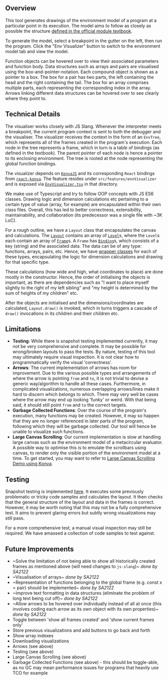 ## Overview

This tool generates drawings of the environment model of a program at a particular point in its execution. The model aims to follow as closely as possible the structure [defined in the official module textbook](https://source-academy.github.io/sicp/chapters/3.2.html).

To generate the model, select a breakpoint in the gutter on the left, then run the program. Click the "Env Visualizer" button to switch to the environment model tab and view the model.

Function objects can be hovered over to view their associated parameters and function body. 
Data structures such as arrays and pairs are visualised using the box-and-pointer-notation. Each compound object is shown as a pointer to a box. 
The box for a pair has two parts, the left containing the head and the right containing the tail.
The box for an array comprises multiple parts, each representing the corresponding index in the array. 
Arrows linking different data structures can be hovered over to see clearly where they point to.

## Technical Details

The visualiser works closely with JS Slang. Whenever the interpreter meets a breakpoint, the current program context is sent to both the debugger and the visualiser. The visualizer receives the context in the form of an `EnvTree`, which represents all of the frames created in the program's execution. Each node in the tree represents a frame, which in turn is a table of bindings (as defined in the textbook). The parent pointer of each node is hence a pointer to its enclosing environment. The tree is rooted at the node representing the global function bindings.

The visualizer depends on [`KonvaJS`](https://konvajs.org/) and its corresponding `React` bindings from [`react-konva`](https://konvajs.org/docs/react/index.html). The feature resides under `src/features/envVisualizer` and is exposed via [`EnvVisualizer.tsx`](https://github.com/source-academy/cadet-frontend/blob/master/src/features/envVisualizer/EnvVisualizer.tsx) in that directory.

We make use of Typescript and try to follow OOP concepts with JS ES6 classes. Drawing logic and dimension calculations etc pertaining to a certain type of value (array, for example) are encapsulated within their own class files. Overall, this has led to better correctness, extensibility, maintainability, and collaboration (its predecessor was a single file with ~3K LoC).

For a rough outline, we have a `Layout` class that encapsulates the canvas and calculations. The [`Layout`](https://github.com/source-academy/cadet-frontend/blob/master/src/features/envVisualizer/EnvVisualizerLayout.tsx) contains an array of [`Level`](https://github.com/source-academy/cadet-frontend/blob/master/src/features/envVisualizer/components/Level.tsx)s, where the `Level`s each contain an array of [`Frame`](https://github.com/source-academy/cadet-frontend/blob/master/src/features/envVisualizer/components/Frame.tsx)s. A `Frame` has [`Binding`](https://github.com/source-academy/cadet-frontend/blob/master/src/features/envVisualizer/components/Binding.tsx)s, which consists of a key (string) and the associated data. The data can be of any type: functions, arrays, pairs, etc. Hence, we have [wrapper classes](https://github.com/source-academy/cadet-frontend/tree/master/src/features/envVisualizer/components/values) for each of these types, encapsulating the logic for dimension calculations and drawing for that specific type.

These calculations (how wide and high, what coordinates to place) are done mostly in the constructor. Hence, the order of initialising the objects is important, as there are dependencies such as "I want to place myself slightly to the right of my left sibling" and "my height is determined by the sum of heights of my children" etc.

After the objects are initialised and the dimensions/coordinates are calculated, `Layout.draw()` is invoked, which in turns triggers a cascade of `draw()` invocations in its children and their children etc.

## Limitations

- **Testing**: While there is snapshot testing implemented currently, it may not be very comprehensive and complete. It may be possible for wrong/broken layouts to pass the tests. By nature, testing of this tool may ultimately require visual inspection. It is not clear how to programmatically verify the visual 'correctness'.
- **Arrows**: The current implementation of arrows has room for improvement. Due to the various possible types and arrangements of where the arrow is pointing `from` and `to`, it is not trivial to devise a generic way/algorithm to handle all these cases. Furthermore, in complicated visualizations, numerous overlapping arrows/lines make it hard to discern which belongs to which. There may very well be cases where the arrow may end up looking 'funky' or weird. With that being said, it should still point `from` and `to` the correct targets.
- **Garbage Collected Functions**: Over the course of the program's execution, many functions may be created. However, it may so happen that they are no longer referenced in later parts of the program, following which they will be garbage collected. Our tool will hence be unable to visualize such functions.
- **Large Canvas Scrolling**: Our current implementation is slow at handling large canvas such as the environment model of a metacircular evaluator. A possible way to optimise this is to emulate the scrollbars using canvas, to render only the visible portion of the environment model at a time.  To get started, you may want to refer to [Large Canvas Scrolling Demo using Konva](https://konvajs.org/docs/sandbox/Canvas_Scrolling.html).


## Testing

Snapshot testing is implemented [here](https://github.com/source-academy/cadet-frontend/blob/master/src/features/envVisualizer/__tests__/EnvVisualizer.tsx). It executes some previously problematic or tricky code samples and calculates the layout. It then checks that the general structure of the layout and data in the frames is correct. However, it may be worth noting that this may not be a fully comprehensive test. It aims to prevent glaring errors but subtly wrong visualizations may still pass.

For a more comprehensive test, a manual visual inspection may still be required. We have amassed a collection of code samples to test against.

## Future Improvements

* ~Solve the limitation of not being able to show all historically created frames as mentioned above (will need changes to `js-slang`)~ _done by SA2122_
* ~Visualisation of arrays~ _done by SA2122_
* ~Representation of functions belonging to the global frame (e.g. const x = pair) should be implemented~ _done by SA2122_
* ~Improve text formatting in data structures (eliminate the problem of long text being cut off)~ _done by SA2122_
* ~Allow arrows to be hovered over individually instead of all at once (this involves coding each arrow as its own object with its own properties)~ _done by SA2122_
* Toggle between 'show all frames created' and 'show current frames only'
* Store previous visualizations and add buttons to go back and forth
* Show array indexes
* Downloading visualizations
* Arrows (see above)
* Testing (see above)
* Large Canvas Scrolling (see above) 
* Garbage Collected Functions (see above) - this should be toggle-able, as no GC may mean performance issues for programs that heavily use TCO for example

